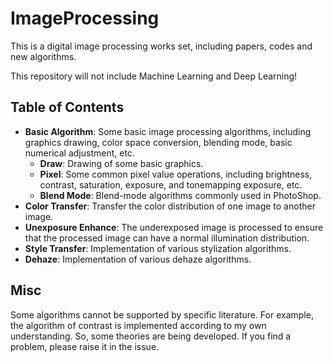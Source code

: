 # ImageProcessing
 
This is a digital image processing works set, including papers, codes and new algorithms.

This repository will not include Machine Learning and Deep Learning!

## Table of Contents

- **Basic Algorithm**: Some basic image processing algorithms, including graphics drawing, color space conversion, blending mode, basic numerical adjustment, etc.
    - **Draw**: Drawing of some basic graphics.
    - **Pixel**: Some common pixel value operations, including brightness, contrast, saturation, exposure, and tonemapping exposure, etc. 
    - **Blend Mode**: Blend-mode algorithms commonly used in PhotoShop.
- **Color Transfer**: Transfer the color distribution of one image to another image.
- **Unexposure Enhance**: The underexposed image is processed to ensure that the processed image can have a normal illumination distribution.
- **Style Transfer**: Implementation of various stylization algorithms.
- **Dehaze**: Implementation of various dehaze algorithms.

## Misc

Some algorithms cannot be supported by specific literature. For example, the algorithm of contrast is implemented according to my own understanding. So, some theories are being developed. If you find a problem, please raise it in the issue.
